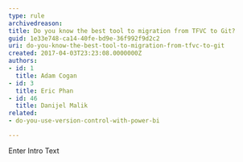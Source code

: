 ```yaml
---
type: rule
archivedreason: 
title: Do you know the best tool to migration from TFVC to Git?
guid: 1e33e748-ca14-40fe-bd9e-36f992f9d2c2
uri: do-you-know-the-best-tool-to-migration-from-tfvc-to-git
created: 2017-04-03T23:23:08.0000000Z
authors:
- id: 1
  title: Adam Cogan
- id: 3
  title: Eric Phan
- id: 46
  title: Danijel Malik
related:
- do-you-use-version-control-with-power-bi

---
```



Enter Intro Text
<br><excerpt class='endintro'></excerpt><br>




